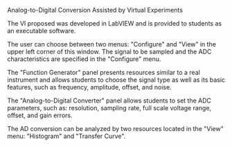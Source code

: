 Analog-to-Digital Conversion Assisted by Virtual Experiments

The VI proposed was developed in LabVIEW and is provided to students as an executable software.

The user can choose between two menus: "Configure" and "View" in the upper left corner of this window. The signal to be sampled and the ADC characteristics are specified in the "Configure" menu. 

The "Function Generator" panel presents resources similar to a real instrument and allows students to choose the signal type as well as its basic features, such as frequency, amplitude, offset, and noise. 

The "Analog-to-Digital Converter" panel allows students to set the ADC parameters, such as: resolution, sampling rate, full scale voltage range, offset, and gain errors. 

The AD conversion can be analyzed by two resources located in the "View" menu: "Histogram" and "Transfer Curve".  

